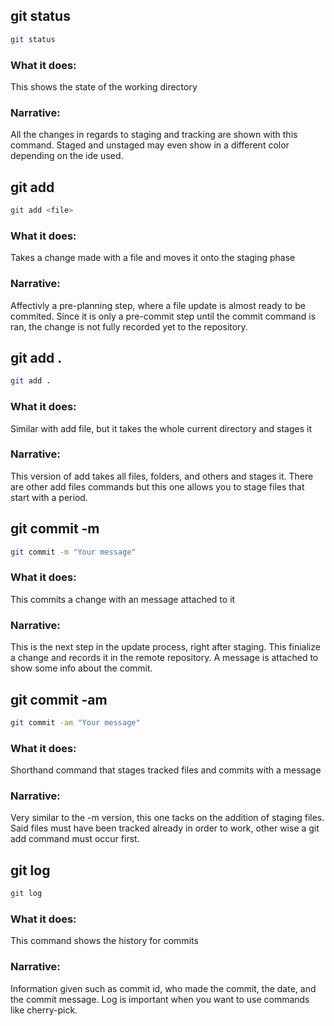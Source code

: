 ## git status
```bash
git status
```
### What it does:
This shows the state of the working directory

### Narrative:
All the changes in regards to staging and tracking are shown with this command. Staged and unstaged may even show
in a different color depending on the ide used.

## git add
```bash
git add <file>
```
### What it does:
Takes a change made with a file and moves it onto the staging phase

### Narrative:
Affectivly a pre-planning step, where a file update is almost ready to be commited. Since it is only a pre-commit step
until the commit command is ran, the change is not fully recorded yet to the repository.

## git add .
```bash
git add .
```

### What it does:
Similar with add file, but it takes the whole current directory and stages it

### Narrative:
This version of add takes all files, folders, and others and stages it. There are other add files commands but this one
allows you to stage files that start with a period.

## git commit -m
```bash
git commit -m "Your message"
```

### What it does:
This commits a change with an message attached to it

### Narrative:
This is the next step in the update process, right after staging. This finialize a change and records it in the remote
repository. A message is attached to show some  info about the commit.

## git commit -am
```bash
git commit -am "Your message"
```

### What it does:
Shorthand command that stages tracked files and commits with a message

### Narrative:
Very similar to the -m version, this one tacks on the addition of staging files. Said files must have been tracked already in
order to work, other wise a git add command must occur first.

## git log
```bash
git log
```

### What it does:
This command shows the history for commits

### Narrative:
Information given such as commit id, who made the commit, the date, and the commit message. Log is important when you want to
use commands like cherry-pick.